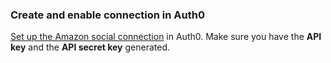 ### Create and enable connection in Auth0
[Set up the Amazon social connection](https://auth0.com/docs/dashboard/guides/connections/set-up-connections-social) in Auth0. Make sure you have the **API key** and the **API secret key** generated.
